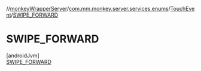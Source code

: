 //[monkeyWrapperServer](../../../../index.md)/[com.mm.monkey.server.services.enums](../../index.md)/[TouchEvent](../index.md)/[SWIPE_FORWARD](index.md)

# SWIPE_FORWARD

[androidJvm]\
[SWIPE_FORWARD](index.md)